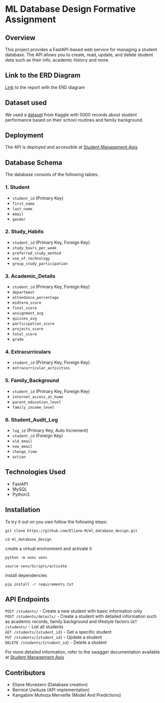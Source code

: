 # ML Database Design Formative Assignment

## Overview

This project provides a FastAPI-based web service for managing a student database. The API allows you to create, read, update, and delete student data such as their info, academic history and more.

## Link to the ERD Diagram
[Link](https://docs.google.com/document/d/1xDpYWynzNSU_wvh1TCrWlSaNk-pWvK2GxdJD9APbZBs/edit?usp=sharing) to the report with the ERD diagram

## Dataset used

We used a [dataset](https://www.kaggle.com/datasets/mahmoudelhemaly/students-grading-dataset) from Kaggle with 5000 records about student performance based on their school routines and family background.

## Deployment

The API is deployed and accessible at [Student Management Apis](https://ml-database-design.onrender.com)

## Database Schema

The database consists of the following tables:

### 1. Student  
- `student_id` (Primary Key)  
- `first_name`  
- `last_name`  
- `email`  
- `gender`  

### 2. Study_Habits  
- `student_id` (Primary Key, Foreign Key)  
- `study_hours_per_week`  
- `preferred_study_method`  
- `use_of_technology`  
- `group_study_participation`  

### 3. Academic_Details  
- `student_id` (Primary Key, Foreign Key)  
- `department`  
- `attendance_percentage`  
- `midterm_score`  
- `final_score`  
- `assignment_avg`  
- `quizzes_avg`  
- `participation_score`  
- `projects_score`  
- `total_score`  
- `grade`  

### 4. Extracurriculars  
- `student_id` (Primary Key, Foreign Key)  
- `extracurricular_activities`  

### 5. Family_Background  
- `student_id` (Primary Key, Foreign Key)  
- `internet_access_at_home`  
- `parent_education_level`  
- `family_income_level`  

### 6. Student_Audit_Log  
- `log_id` (Primary Key, Auto Increment)  
- `student_id` (Foreign Key)  
- `old_email`  
- `new_email`  
- `change_time`  
- `action`

## Technologies Used

- FastAPI
- MySQL
- Python3

## Installation
To try it out on you own follow the following steps:

```
git clone https://github.com/Eliane-M/ml_database_design.git
```

```
cd ml_database_design
```

create a virtual environment and activate it

```
python -m venv venv
```

```
source venv/Scripts/activate
```

install dependencies

```
pip install -r requirements.txt
```


## API Endpoints

`POST /students/` - Create a new student with basic information only  
`POST /students/details/` - Create a student with detailed information such as academic records, family background and lifestyle factors 
`GET /students/` - List all students  
`GET /students/{student_id}` - Get a specific student  
`PUT /students/{student_id}` - Update a student  
`DELETE /students/{student_id}` - Delete a student

For more detailed information, refer to the swagger documentation available at [Student Management Apis](https://ml-database-design.onrender.com)

## Contributors

- Eliane Munezero (Database creation)
- Bernice Uwituze (API implementation)
- Kangabire Muhoza Merveille (Model And Predictions)


